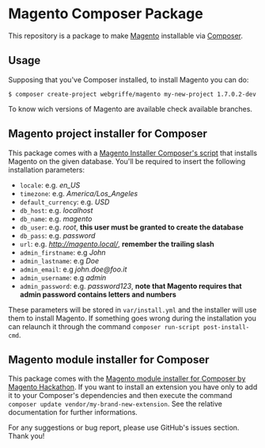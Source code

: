 Magento Composer Package
========================

This repository is a package to make [Magento](http://www.magentocommerce.com/) installable via  [Composer](http://getcomposer.org/).

Usage
-----

Supposing that you've Composer installed, to install Magento you can do:

	$ composer create-project webgriffe/magento my-new-project 1.7.0.2-dev
	
To know wich versions of Magento are available check available branches.

Magento project installer for Composer
--------------------------------------

This package comes with a [Magento Installer Composer's script](https://github.com/webgriffe/magento-installer) that installs Magento on the given database. You'll be required to insert the following installation parameters:

* `locale`: e.g. _en_US_
* `timezone`: e.g. _America/Los_Angeles_
* `default_currency`: e.g. _USD_
* `db_host`: e.g. _localhost_
* `db_name`: e.g. _magento_
* `db_user`: e.g. _root_, **this user must be granted to create the database**
* `db_pass`: e.g. _password_
* `url`: e.g. _http://magento.local/_, **remember the trailing slash**
* `admin_firstname`: e.g _John_
* `admin_lastname`: e.g _Doe_
* `admin_email`: e.g _john.doe@foo.it_
* `admin_username`: e.g _admin_
* `admin_password`: e.g. _password123_, **note that Magento requires that admin password contains letters and numbers**

These parameters will be stored in `var/install.yml` and the installer will use them to install Magento. If something goes wrong during the installation you can relaunch it through the command `composer run-script post-install-cmd`.

Magento module installer for Composer
-------------------------------------

This package comes with the [Magento module installer for Composer by Magento Hackathon](https://github.com/magento-hackathon/magento-composer-installer). If you want to install an extension you have only to add it to your Composer's dependencies and then execute the command `composer update vendor/my-brand-new-extension`. See the relative documentation for further informations.

For any suggestions or bug report, please use GitHub's issues section. Thank you!